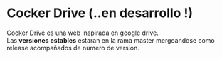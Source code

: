 # Cocker Drive (..en desarrollo !)

Cocker Drive es una web inspirada en google drive. <br>
Las **versiones estables** estaran en la rama master mergeandose como release acompañados de numero de version.
